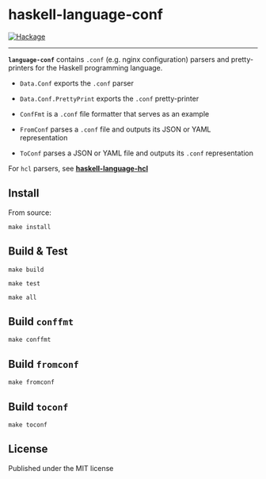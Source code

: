 # haskell-language-conf
[![Hackage](https://img.shields.io/hackage/v/language-conf.svg?maxAge=2592000)](https://hackage.haskell.org/package/language-conf)
- - -
**`language-conf`** contains `.conf` (e.g. nginx configuration) parsers and
pretty-printers for the Haskell programming language.

- `Data.Conf` exports the `.conf` parser
- `Data.Conf.PrettyPrint` exports the `.conf` pretty-printer
- `ConfFmt` is a `.conf` file formatter that serves as an example

- `FromConf` parses a `.conf` file and outputs its JSON or YAML representation
- `ToConf` parses a JSON or YAML file and outputs its `.conf` representation

For `hcl` parsers, see
[**haskell-language-hcl**](https://github.com/beijaflor-io/haskell-language-hcl)

## Install
From source:
```
make install
```

## Build & Test
```
make build
```
```
make test
```
```
make all
```

## Build `conffmt`
```
make conffmt
```

## Build `fromconf`
```
make fromconf
```

## Build `toconf`
```
make toconf
```

## License
Published under the MIT license
